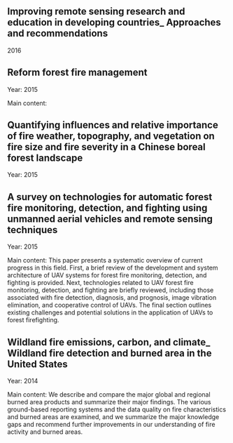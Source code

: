 
## Improving remote sensing research and education in developing countries_ Approaches and recommendations
2016

## Reform forest fire management
Year: 2015

Main content: 

## Quantifying influences and relative importance of fire weather, topography, and vegetation on fire size and fire severity in a Chinese boreal forest landscape
Year: 2015

## A survey on technologies for automatic forest fire monitoring, detection, and fighting using unmanned aerial vehicles and remote sensing techniques
Year: 2015

Main content: 
This paper presents a systematic overview of current progress in this field. First, a brief review of the development and system architecture of UAV systems for forest fire monitoring, detection, and fighting is provided. Next, technologies related to UAV forest fire monitoring, detection, and fighting are briefly reviewed, including those associated with fire detection, diagnosis, and prognosis, image vibration elimination, and cooperative control of UAVs. The final section outlines existing challenges and potential solutions in the application of UAVs to forest firefighting.

## Wildland fire emissions, carbon, and climate_ Wildland fire detection and burned area in the United States
Year: 2014

Main content:
We describe and compare the major global and regional burned area products and summarize their major findings. The various ground-based reporting systems and the data quality on fire characteristics and burned areas are examined, and we summarize the major knowledge gaps and recommend further improvements in our understanding of fire activity and burned areas.

